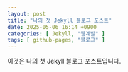 ```yaml
---
layout: post
title: "나의 첫 Jekyll 블로그 포스트"
date: 2025-05-06 16:14 +0900
categories: [ Jekyll, "웹계발" ]
tags: [ github-pages, "블로그" ]
---
```


이것은 나의 첫 Jekyll 블로그 포스트입니다. 
